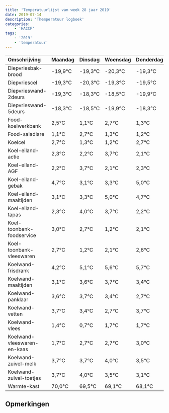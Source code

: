 ```yaml
---
title: 'Temperatuurlijst van week 28 jaar 2019'
date: 2019-07-14
description: 'Themperatuur logboek'
categories:
    - 'HACCP'
tags:
    - '2019'
    - 'temperatuur'
---
```

|Omschrijving|Maandag|Dinsdag|Woensdag|Donderdag|Vrijdag|Zaterdag|Zondag|
|:---|:---|:---|:---|:---|:---|:---|:---|
|Diepvriesbak-brood|-19,9°C|-19,3°C|-20,3°C|-19,3°C|-19,5°C|-20,9°C|-19,3°C|
|Diepvriescel|-19,3°C|-20,3°C|-19,3°C|-19,5°C|-20,9°C|-19,3°C|-20,7°C|
|Diepvrieswand-2deurs|-19,3°C|-18,3°C|-18,5°C|-19,9°C|-18,3°C|-19,7°C|-19,8°C|
|Diepvrieswand-5deurs|-18,3°C|-18,5°C|-19,9°C|-18,3°C|-19,7°C|-19,8°C|-18,3°C|
|Food-koelwerkbank|2,5°C|1,1°C|2,7°C|1,3°C|1,2°C|2,7°C|1,1°C|
|Food-saladiare|1,1°C|2,7°C|1,3°C|1,2°C|2,7°C|1,1°C|1,3°C|
|Koelcel|2,7°C|1,3°C|1,2°C|2,7°C|1,1°C|1,3°C|3,0°C|
|Koel-eiland-actie|2,3°C|2,2°C|3,7°C|2,1°C|2,3°C|4,0°C|3,7°C|
|Koel-eiland-AGF|2,2°C|3,7°C|2,1°C|2,3°C|4,0°C|3,7°C|2,2°C|
|Koel-eiland-gebak|4,7°C|3,1°C|3,3°C|5,0°C|4,7°C|3,2°C|4,1°C|
|Koel-eiland-maaltijden|3,1°C|3,3°C|5,0°C|4,7°C|3,2°C|4,1°C|4,6°C|
|Koel-eiland-tapas|2,3°C|4,0°C|3,7°C|2,2°C|3,1°C|3,6°C|3,7°C|
|Koel-toonbank-foodservice|3,0°C|2,7°C|1,2°C|2,1°C|2,6°C|2,7°C|2,4°C|
|Koel-toonbank-vleeswaren|2,7°C|1,2°C|2,1°C|2,6°C|2,7°C|2,4°C|1,7°C|
|Koelwand-frisdrank|4,2°C|5,1°C|5,6°C|5,7°C|5,4°C|4,7°C|5,7°C|
|Koelwand-maaltijden|3,1°C|3,6°C|3,7°C|3,4°C|2,7°C|3,7°C|3,7°C|
|Koelwand-panklaar|3,6°C|3,7°C|3,4°C|2,7°C|3,7°C|3,7°C|4,0°C|
|Koelwand-vetten|3,7°C|3,4°C|2,7°C|3,7°C|3,7°C|4,0°C|3,5°C|
|Koelwand-vlees|1,4°C|0,7°C|1,7°C|1,7°C|2,0°C|1,5°C|1,1°C|
|Koelwand-vleeswaren-en-kaas|1,7°C|2,7°C|2,7°C|3,0°C|2,5°C|2,1°C|1,1°C|
|Koelwand-zuivel-melk|3,7°C|3,7°C|4,0°C|3,5°C|3,1°C|2,1°C|3,0°C|
|Koelwand-zuivel-toetjes|3,7°C|4,0°C|3,5°C|3,1°C|2,1°C|3,0°C|3,7°C|
|Warmte-kast|70,0°C|69,5°C|69,1°C|68,1°C|69,0°C|69,7°C|68,0°C|

## Opmerkingen


